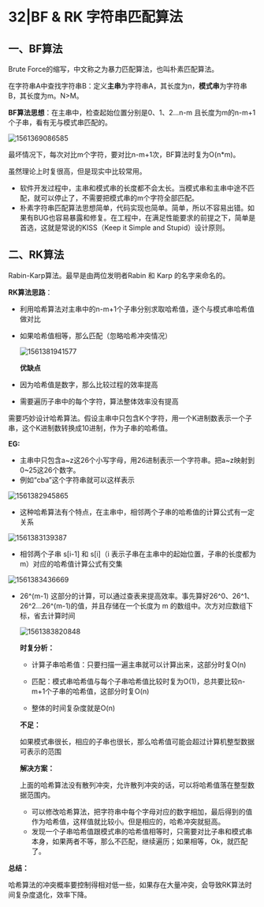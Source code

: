 # 32|BF & RK 字符串匹配算法

## 一、BF算法

Brute Force的缩写，中文称之为暴力匹配算法，也叫朴素匹配算法。

在字符串A中查找字符串B：定义**主串**为字符串A，其长度为n，**模式串**为字符串B，其长度为m。N>M。

**BF算法思想**：在主串中，检查起始位置分别是0、1、2...n-m 且长度为m的n-m+1个子串，看有无与模式串匹配的。

![1561369086585](C:\Users\asus\AppData\Roaming\Typora\typora-user-images\1561369086585.png)

最坏情况下，每次对比m个字符，要对比n-m+1次，BF算法时复为O(n*m)。

虽然理论上时复很高，但是现实中比较常用。

* 软件开发过程中，主串和模式串的长度都不会太长。当模式串和主串中途不匹配，就可以停止了，不需要把模式串的m个字符全部匹配。
* 朴素字符串匹配算法思想简单，代码实现也简单。简单，所以不容易出错。如果有BUG也容易暴露和修复。在工程中，在满足性能要求的前提之下，简单是首选，这就是常说的KISS（Keep it Simple and Stupid）设计原则。

## 二、RK算法

Rabin-Karp算法。最早是由两位发明者Rabin 和 Karp 的名字来命名的。

**RK算法思路**：

* 利用哈希算法对主串中的n-m+1个子串分别求取哈希值，逐个与模式串哈希值做对比

* 如果哈希值相等，那么匹配（忽略哈希冲突情况）

  ![1561381941577](C:\Users\asus\AppData\Roaming\Typora\typora-user-images\1561381941577.png)

  **优缺点**

* 因为哈希值是数字，那么比较过程的效率提高

* 需要遍历子串中的每个字符，算法整体效率没有提高

  

需要巧妙设计哈希算法。假设主串中只包含K个字符，用一个K进制数表示一个子串，这个K进制数转换成10进制，作为子串的哈希值。

**EG:**

* 主串中只包含a~z这26个小写字母，用26进制表示一个字符串。把a~z映射到0~25这26个数字。
* 例如“cba”这个字符串就可以这样表示

![1561382945865](C:\Users\asus\AppData\Roaming\Typora\typora-user-images\1561382945865.png)

* 这种哈希算法有个特点，在主串中，相邻两个子串的哈希值的计算公式有一定关系

![1561383139387](C:\Users\asus\AppData\Roaming\Typora\typora-user-images\1561383139387.png)

* 相邻两个子串 s[i-1] 和 s[i]（i 表示子串在主串中的起始位置，子串的长度都为 m）对应的哈希值计算公式有交集

![1561383436669](C:\Users\asus\AppData\Roaming\Typora\typora-user-images\1561383436669.png)

* 26^(m-1) 这部分的计算，可以通过查表来提高效率。事先算好26^0、26^1、26^2…26^(m-1)的值，并且存储在一个长度为 m 的数组中。次方对应数组下标，省去计算时间

  ![1561383820848](C:\Users\asus\AppData\Roaming\Typora\typora-user-images\1561383820848.png)

  **时复分析：**

  * 计算子串哈希值：只要扫描一遍主串就可以计算出来，这部分时复O(n)

  * 匹配：模式串哈希值与每个子串哈希值比较时复为O(1)，总共要比较n-m+1个子串的哈希值，这部分时复O(n)

  * 整体的时间复杂度就是O(n)

    

  **不足：**

  如果模式串很长，相应的子串也很长，那么哈希值可能会超过计算机整型数据可表示的范围

  **解决方案：**

  上面的哈希算法没有散列冲突，允许散列冲突的话，可以将哈希值落在整型数据范围内。

  * 可以修改哈希算法，把字符串中每个字母对应的数字相加，最后得到的值作为哈希值，这样值就比较小。但是相应的，哈希冲突就挺高。
  * 发现一个子串哈希值跟模式串的哈希值相等时，只需要对比子串和模式串本身，如果两者不等，那么不匹配，继续遍历；如果相等，Ok，就匹配了。

**总结：**

哈希算法的冲突概率要控制得相对低一些，如果存在大量冲突，会导致RK算法时间复杂度退化，效率下降。


